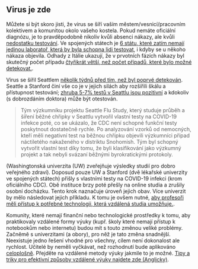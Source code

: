 ## Virus je zde

Můžete si být skoro jisti, že virus se šíří vaším městem/vesnicí/pracovním kolektivem a komunitou okolo vašeho kostela. Pokud nemáte oficiální diagnózu, je to pravděpodobně nikoliv kvůli absenci nákazy, ale kvůli [nedostatku testování](https://twitter.com/balajis/status/1234879748083503105). Ve spojených státech je [6 státu, které zatím nemají jedinou laboratoř, která by byla schopna lidi testovat](https://www.npr.org/sections/health-shots/2020/03/06/812833596/coronavirus-14-deaths-now-in-u-s-new-cases-in-maryland-colorado), i kdyby se u někoho nákaza objevila. Odhady z Itálie ukazují, že v prvotních fázích nákazy byl skutečný počet případu [čtyřikrát větší, než počet případů, které bylo možné detekovat.](https://twitter.com/AdamJKucharski/status/1236004937529798659).

Virus se šířil Seattlem [několik týdnů před tím, než byl poprvé detekován](https://twitter.com/trvrb/status/1236096904678633472). Seattle a Stanford činí vše co je v jejich silách aby rozšířili škálu a přístupnost testování; [zhruba 5-7% testů v Seattlu jsou pozitivní](https://twitter.com/UWVirology/status/1236017803162873856) a kdokoliv (s dobrozdáním doktora) může být otestován.

> Tým výzkumníku projektu Seattle Flu Study, který studuje průběh a šíření běžné chřipky v Seattlu vytvořil vlastní testy na COVID-19 infekce poté, co se ukázalo, že CDC není schopné funkční testy poskytnout dostatečně rychle. Po analyzování vzorků od nemocných, kteří měli negativní test na běžnou chřipku objevili výzkumníci případ náctiletého nakaženého v distriktu Snohomish. Tým byl schopný vytvořit vlastní test díky tomu, že byli klasifikování jako výzkumný projekt a tak nebyli svázaní běžnými byrokratickými protokoly. 

(Washingtonská univerzita (UW) zveřejňuje výsledky studií pro dobro veřejného zdraví). Doposud pouze UW a Stanford (dvě lékařské univerzity ve spojených státech) přišly s vlastními testy na COVID-19 infekci (krom oficiálního CDC). Obě instituce brzy poté přešly na online studia a zrušily osobní docházku. Tento krok naznačuje úroveň jejich obav. Více univerzit by mělo následovat jejich příkladu. K tomu je ovšem nutné, [aby profesoři měli přístup k potřebné technologii, která vzdálená studia umožňuje.](https://twitter.com/ryanaboyd/status/1236009378295103488).

Komunity, které nemají finanční nebo technologické prostředky k tomu, aby praktikovaly vzdálené formy výuky (kupř. školy které nemají přístup k notebookům nebo internetu) budou mít s touto změnou veliké problémy. Začněmě s univerzitami (a obory), pro něž je tato změna snadnější. Neexistuje jedno řešení vhodné pro všechny, cílem není dokonalost ale rychlost. Učitelé by neměli vyčkávat, než rozhodnutí bude aplikováno [celoplošně](https://www.insidehighered.com/news/2020/03/06/roundup-weeks-news-about-colleges-and-coronavirus?utm_content=buffera0fc5&utm_medium=social&utm_source=linkedin&utm_campaign=IHEbuffer). Přejděte na vzdálené metody výuky jakmile to je možné. [Tipy a triky pro efektivní způsoby vzdálené výuky najdete zde (Anglicky)](https://docs.google.com/document/d/1QR7IEgdisO6JtmELs07uUsSSu2Yox86GJY9wGV6mBjA/edit#).
